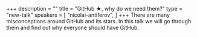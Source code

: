 +++
description = ""
title = "GitHub ★, why do we need them?"
type = "new-talk"
speakers = [
        "nicolai-antiferov",
]
+++
There are many misconceptions around GitHub and its stars. In this talk we will go through them and find out why everyone should have GitHub.